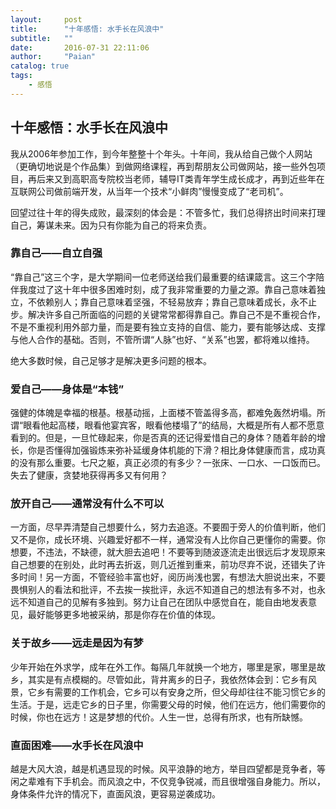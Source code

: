 ```yaml
---
layout:     post
title:      "十年感悟: 水手长在风浪中"
subtitle:   ""
date:       2016-07-31 22:11:06
author:     "Paian"
catalog: true
tags:
    - 感悟
---
```


## 十年感悟：水手长在风浪中

我从2006年参加工作，到今年整整十个年头。十年间，我从给自己做个人网站（更确切地说是个作品集）到做网络课程，再到帮朋友公司做网站，接一些外包项目，再后来又到高职高专院校当老师，辅导IT类青年学生成长成才，再到近些年在互联网公司做前端开发，从当年一个技术“小鲜肉”慢慢变成了“老司机”。

回望过往十年的得失成败，最深刻的体会是：不管多忙，我们总得挤出时间来打理自己，筹谋未来。因为只有你能为自己的将来负责。

### 靠自己——自立自强

“靠自己”这三个字，是大学期间一位老师送给我们最重要的结课箴言。这三个字陪伴我度过了这十年中很多困难时刻，成了我非常重要的力量之源。靠自己意味着独立，不依赖别人；靠自己意味着坚强，不轻易放弃；靠自己意味着成长，永不止步。解决许多自己所面临的问题的关键常常都得靠自己。靠自己不是不重视合作，不是不重视利用外部力量，而是要有独立支持的自信、能力，要有能够达成、支撑与他人合作的基础。否则，不管所谓“人脉”也好、“关系”也罢，都将难以维持。

绝大多数时候，自己足够才是解决更多问题的根本。

### 爱自己——身体是“本钱”

强健的体魄是幸福的根基。根基动摇，上面楼不管盖得多高，都难免轰然坍塌。所谓“眼看他起高楼，眼看他宴宾客，眼看他楼塌了”的结局，大概是所有人都不愿意看到的。但是，一旦忙碌起来，你是否真的还记得爱惜自己的身体？随着年龄的增长，你是否懂得加强锻炼来弥补延缓身体机能的下滑？相比身体健康而言，成功真的没有那么重要。七尺之躯，真正必须的有多少？一张床、一口水、一口饭而已。失去了健康，贪婪地获得再多又有何用？

### 放开自己——通常没有什么不可以

一方面，尽早弄清楚自己想要什么，努力去追逐。不要囿于旁人的价值判断，他们又不是你，成长环境、兴趣爱好都不一样，通常没有人比你自己更懂你的需要。你想要，不违法，不缺德，就大胆去追吧！不要等到随波逐流走出很远后才发现原来自己想要的在别处，此时再去折返，则几近推到重来，前功尽弃不说，还错失了许多时间！另一方面，不管经验丰富也好，阅历尚浅也罢，有想法大胆说出来，不要畏惧别人的看法和批评，不去挨一挨批评，永远不知道自己的想法有多不对，也永远不知道自己的见解有多独到。努力让自己在团队中感觉自在，能自由地发表意见，最好能够更多地被采纳，那是你存在价值的体现。

### 关于故乡——远走是因为有梦

少年开始在外求学，成年在外工作。每隔几年就换一个地方，哪里是家，哪里是故乡，其实是有点模糊的。尽管如此，背井离乡的日子，我依然体会到：它乡有风景，它乡有需要的工作机会，它乡可以有安身之所，但父母却往往不能习惯它乡的生活。于是，远走它乡的日子里，你需要父母的时候，他们在远方，他们需要你的时候，你也在远方！这是梦想的代价。人生一世，总得有所求，也有所缺憾。

### 直面困难——水手长在风浪中

越是大风大浪，越是机遇显现的时候。风平浪静的地方，举目四望都是竞争者，等闲之辈难有下手机会。而风浪之中，不仅竞争锐减，而且很增强自身能力。所以，身体条件允许的情况下，直面风浪，更容易逆袭成功。